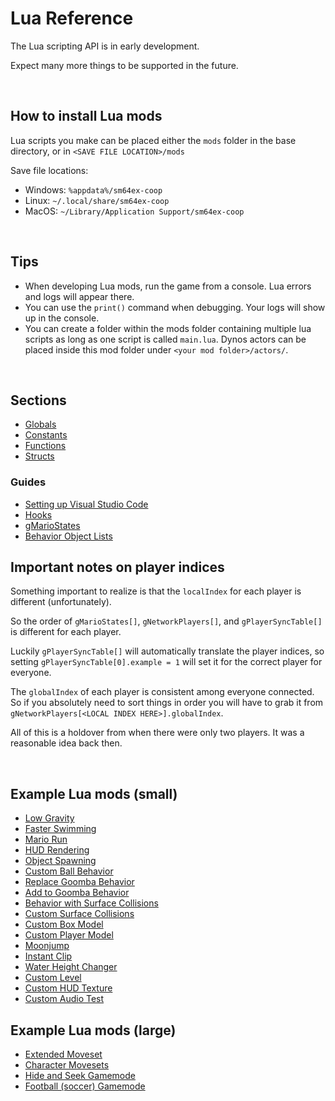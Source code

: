 # Lua Reference

The Lua scripting API is in early development.

Expect many more things to be supported in the future.

<br />

## How to install Lua mods
Lua scripts you make can be placed either the `mods` folder in the base directory, or in `<SAVE FILE LOCATION>/mods`

Save file locations:
- Windows: `%appdata%/sm64ex-coop`
- Linux: `~/.local/share/sm64ex-coop`
- MacOS: `~/Library/Application Support/sm64ex-coop`

<br />

## Tips
- When developing Lua mods, run the game from a console. Lua errors and logs will appear there.
- You can use the `print()` command when debugging. Your logs will show up in the console.
- You can create a folder within the mods folder containing multiple lua scripts as long as one script is called `main.lua`. Dynos actors can be placed inside this mod folder under `<your mod folder>/actors/`.
<br />

## Sections
- [Globals](globals.md)
- [Constants](constants.md)
- [Functions](functions.md)
- [Structs](structs.md)

### Guides
- [Setting up Visual Studio Code](guides/vs-code-setup.md) 
- [Hooks](guides/hooks.md)
- [gMarioStates](guides/mario-state.md)
- [Behavior Object Lists](guides/object-lists.md)

## Important notes on player indices

Something important to realize is that the `localIndex` for each player is different (unfortunately).

So the order of `gMarioStates[]`, `gNetworkPlayers[]`, and `gPlayerSyncTable[]` is different for each player.

Luckily `gPlayerSyncTable[]` will automatically translate the player indices, so setting `gPlayerSyncTable[0].example = 1` will set it for the correct player for everyone.

The `globalIndex` of each player is consistent among everyone connected. So if you absolutely need to sort things in order you will have to grab it from `gNetworkPlayers[<LOCAL INDEX HERE>].globalIndex`.

All of this is a holdover from when there were only two players. It was a reasonable idea back then.

<br />

## Example Lua mods (small)
- [Low Gravity](examples/low-gravity.lua)
- [Faster Swimming](../../mods/faster-swimming.lua)
- [Mario Run](examples/Mario-Run.lua)
- [HUD Rendering](examples/hud.lua)
- [Object Spawning](examples/spawn-stuff.lua)
- [Custom Ball Behavior](examples/behavior-ball.lua)
- [Replace Goomba Behavior](examples/behavior-replace-goomba.lua)
- [Add to Goomba Behavior](examples/behavior-add-to-goomba.lua)
- [Behavior with Surface Collisions](examples/behavior-surface-collisions.lua)
- [Custom Surface Collisions](examples/big-paddle)
- [Custom Box Model](examples/custom-box-model)
- [Custom Player Model](examples/koopa-player-model)
- [Moonjump](examples/moonjump.lua)
- [Instant Clip](examples/instant-clip.lua)
- [Water Height Changer](examples/water-level.lua)
- [Custom Level](examples/custom-level)
- [Custom HUD Texture](examples/custom-hud-texture)
- [Custom Audio Test](examples/audio-test)

## Example Lua mods (large)
- [Extended Moveset](../../mods/extended-moveset.lua)
- [Character Movesets](../../mods/character-movesets.lua)
- [Hide and Seek Gamemode](../../mods/hide-and-seek.lua)
- [Football (soccer) Gamemode](../../mods/football.lua)
